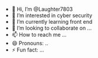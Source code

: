 - 👋 Hi, I’m @Laughter7803
- 👀 I’m interested in cyber security 
- 🌱 I’m currently learning front end 
- 💞️ I’m looking to collaborate on ...
- 📫 How to reach me ...
- 😄 Pronouns: ..
- ⚡ Fun fact: ...

<!---
Laughter7803/Laughter7803 is a ✨ special ✨ repository because its `README.md` (this file) appears on your GitHub profile.
You can click the Preview link to take a look at your changes.
--->
